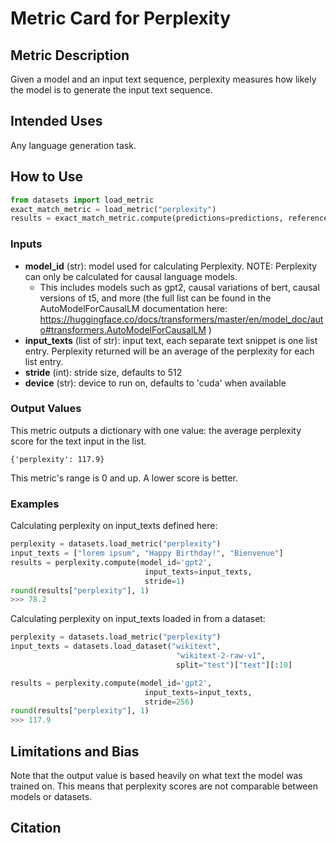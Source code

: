 # Metric Card for Perplexity

## Metric Description
Given a model and an input text sequence, perplexity measures how likely the model is to generate the input text sequence. 

## Intended Uses
Any language generation task.

## How to Use

```python
from datasets import load_metric
exact_match_metric = load_metric("perplexity")
results = exact_match_metric.compute(predictions=predictions, references=references)
```

### Inputs
- **model_id** (str): model used for calculating Perplexity. NOTE: Perplexity can only be calculated for causal language models.
    - This includes models such as gpt2, causal variations of bert, causal versions of t5, and more (the full list can be found in the AutoModelForCausalLM documentation here: https://huggingface.co/docs/transformers/master/en/model_doc/auto#transformers.AutoModelForCausalLM )
- **input_texts** (list of str): input text, each separate text snippet is one list entry. Perplexity returned will be an average of the perplexity for each list entry.
- **stride** (int): stride size, defaults to 512
- **device** (str): device to run on, defaults to 'cuda' when available

### Output Values
This metric outputs a dictionary with one value: the average perplexity score for the text input in the list.

```
{'perplexity': 117.9}
```

This metric's range is 0 and up. A lower score is better.

### Examples
Calculating perplexity on input_texts defined here:
```python
perplexity = datasets.load_metric("perplexity")
input_texts = ["lorem ipsum", "Happy Birthday!", "Bienvenue"]
results = perplexity.compute(model_id='gpt2',
                              input_texts=input_texts,
                              stride=1)
round(results["perplexity"], 1)
>>> 78.2
```
Calculating perplexity on input_texts loaded in from a dataset:
```python
perplexity = datasets.load_metric("perplexity")
input_texts = datasets.load_dataset("wikitext",
                                     "wikitext-2-raw-v1",
                                     split="test")["text"][:10]

results = perplexity.compute(model_id='gpt2',
                              input_texts=input_texts,
                              stride=256)
round(results["perplexity"], 1)
>>> 117.9
```

## Limitations and Bias
Note that the output value is based heavily on what text the model was trained on. This means that perplexity scores are not comparable between models or datasets. 

## Citation
